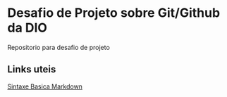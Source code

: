 # Desafio de Projeto sobre Git/Github da DIO
Repositorio para desafio de projeto

## Links uteis
[Sintaxe Basica Markdown](https://www.markdownguide.org/)
